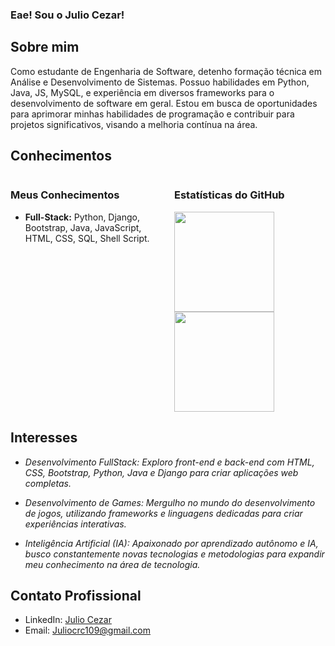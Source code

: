 ### Eae! Sou o Julio Cezar!

## Sobre mim
Como estudante de Engenharia de Software, detenho formação técnica em Análise e Desenvolvimento de Sistemas. Possuo habilidades em Python, Java, JS, MySQL, e experiência em diversos frameworks para o desenvolvimento de software em geral. Estou em busca de oportunidades para aprimorar minhas habilidades de programação e contribuir para projetos significativos, visando a melhoria contínua na área.

## Conhecimentos
<div style="display: flex; flexalign-items: flex-start;">
  <div style="flex: 1; margin-right: 20px;">
    <h3>Meus Conhecimentos</h3>
    <ul>
      <li><strong>Full-Stack:</strong> Python, Django, Bootstrap, Java, JavaScript, HTML, CSS, SQL, Shell Script.</li>
    </ul>
  </div>
  <div style="flex: 1;">
    <h3>Estatísticas do GitHub</h3>
      <img height="160em" src="https://github-readme-stats.vercel.app/api?username=MuddyOrc&show_icons=true&theme=dark&include_all_commits=true&count_private=true">
      <img height="160em" src="https://github-readme-stats.vercel.app/api/top-langs/?username=MuddyOrc&layout=compact&langs_count=7&theme=dark">
  </div>
</div>

## Interesses
- *Desenvolvimento FullStack: Exploro front-end e back-end com HTML, CSS, Bootstrap, Python, Java e Django para criar aplicações web completas.*

- *Desenvolvimento de Games: Mergulho no mundo do desenvolvimento de jogos, utilizando frameworks e linguagens dedicadas para criar experiências interativas.*

- *Inteligência Artificial (IA): Apaixonado por aprendizado autônomo e IA, busco constantemente novas tecnologias e metodologias para expandir meu conhecimento na área de tecnologia.*

## Contato Profissional
- LinkedIn: [Julio Cezar](https://www.linkedin.com/in/julio-cezar-b875b1257/)
- Email: Juliocrc109@gmail.com

